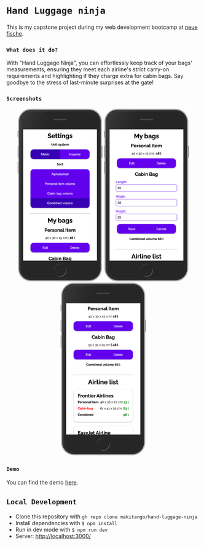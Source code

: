 # `Hand Luggage ninja`

This is my capstone project during my web development bootcamp at [neue fische](https://www.neuefische.de/).

### `What does it do?`

With "Hand Luggage Ninja", you can effortlessly keep track of your bags' measurements, ensuring they meet each airline's strict carry-on requirements and highlighting if they charge extra for cabin bags. Say goodbye to the stress of last-minute surprises at the gate!

### `Screenshots`

<div align="center">
  <img src="/public/images/readme/settings.png"
     height="450px"/>
  <img src="/public/images/readme/edit-bag.png"
     height="450px"/>
  <img src="/public/images/readme/bags-and-list.png"
     height="450px"/>
</div>

### `Demo`

You can find the demo [here](https://hand-luggage-ninja.vercel.app/).

## `Local Development`

- Clone this repository with `gh repo clone makitango/hand-luggage-ninja`
- Install dependencies with `$ npm install`
- Run in dev mode with `$ npm run dev`
- Server: [http://localhost:3000/](http://localhost:3000/)
